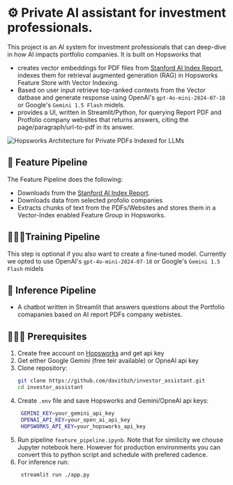 # ⚙️ Private AI assistant for investment professionals. 

This project is an AI system for investment professionals that can deep-dive in how AI impacts portfolio companies. It is built on Hopsworks that
  * creates vector embeddings for PDF files from  [Stanford AI Index Report](https://aiindex.stanford.edu/report/), indexes them for retrieval augmented generation (RAG) in Hopsworks Feature Store with Vector Indexing.
  * Based on user input retrieve top-ranked contexts from the Vector datbase and generate response using OpenAI's `gpt-4o-mini-2024-07-18` or Google's `Gemini 1.5 Flash` midels.
  * provides a UI, written in Streamlit/Python, for querying Report PDF and Protfolio company websites that returns answers, citing the page/paragraph/url-to-pdf in its answer.

![Hopsworks Architecture for Private PDFs Indexed for LLMs](../..//images/llm-pdfs-architecture.gif)

## 📖 Feature Pipeline
The Feature Pipeline does the following:

 * Downloads from the [Stanford AI Index Report](https://aiindex.stanford.edu/report/).
 * Downloads data from selected profolio companies
 * Extracts chunks of text from the PDFs/Websites and stores them in a Vector-Index enabled Feature Group in Hopsworks.

## 🏃🏻‍♂️Training Pipeline
This step is optional if you also want to create a fine-tuned model. Currently we opted to use OpenAI's `gpt-4o-mini-2024-07-18` or Google's `Gemini 1.5 Flash` midels

## 🚀 Inference Pipeline
* A chatbot written in Streamlit that answers questions about the Portfolio comapanies based on AI report PDFs company webistes.

## 🕵🏻‍♂️ Prerequisites
1. Create free account on [Hopsworks](https://app.hopsworks.ai/app) and get api key
2. Get either Google Gemini (free teir available) or OpneAI api key
3. Clone repository:
   ```bash
   git clone https://github.com/davitbzh/investor_assistant.git
   cd investor_assistant
   ```
4. Create `.env` file and save Hopsworks and Gemini/OpneAI api keys:
   ```bash
    GEMINI_KEY=your_gemini_api_key
    OPENAI_API_KEY=your_open_ai_api_key
    HOPSWORKS_API_KEY=your_hopsworks_api_key
   ```
5. Run pipeline `feature_pipeline.ipynb`. Note that for similicity we chouse Jupyter notebook here. However for production environments you can convert this to python script and schedule with prefered cadence.
6. For inference run:
   ```bash
    streamlit run ./app.py
   ```
